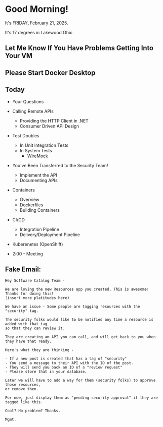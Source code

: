 # Good Morning!

It's FRIDAY, February 21, 2025.

It's 17 degrees in Lakewood Ohio.

## Let Me Know If You Have Problems Getting Into Your VM

## Please Start Docker Desktop 

## Today

- Your Questions
- Calling Remote APIs
    - Providing the HTTP Client in .NET
    - Consumer Driven API Design
- Test Doubles
    - In Unit Integration Tests
    - In System Tests
        - WireMock
- You've Been Transferred to the Security Team!
    - Implement the API
    - Documenting APIs
- Containers
    - Overview
    - Dockerfiles
    - Building Containers
- CI/CD
    - Integration Pipeline
    - Delivery/Deployment Pipeline
- Kuberenetes (OpenShift)

- 2:00 - Meeting


## Fake Email:

```
Hey Software Catalog Team -

We are loving the new Resources app you created. This is awesome! Thanks for doing this!
(insert more platitudes here)

We have an issue - Some people are tagging resources with the "security" tag.

The security folks would like to be notified any time a resource is added with that tag
so that they can review it.

They are creating an API you can call, and will get back to you when they have that ready.

Here's what they are thinking - 

- If a new post is created that has a tag of "security"
- You send a message to their API with the ID of the post.
- They will send you back an ID of a "review request"
- Please store that in your database.

Later we will have to add a way for them (security folks) to approve those resources,
or remove them.

For now, just display them as "pending security approval" if they are tagged like this.

Cool? No problem? Thanks.

Mgmt.
```
